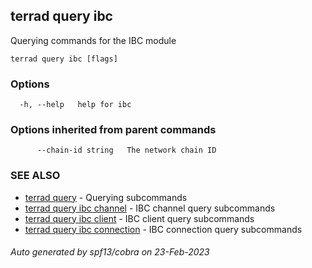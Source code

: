 ## terrad query ibc

Querying commands for the IBC module

```
terrad query ibc [flags]
```

### Options

```
  -h, --help   help for ibc
```

### Options inherited from parent commands

```
      --chain-id string   The network chain ID
```

### SEE ALSO

* [terrad query](terrad_query.md)	 - Querying subcommands
* [terrad query ibc channel](terrad_query_ibc_channel.md)	 - IBC channel query subcommands
* [terrad query ibc client](terrad_query_ibc_client.md)	 - IBC client query subcommands
* [terrad query ibc connection](terrad_query_ibc_connection.md)	 - IBC connection query subcommands

###### Auto generated by spf13/cobra on 23-Feb-2023
